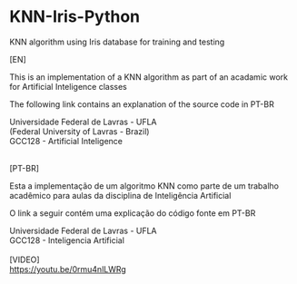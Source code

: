 # KNN-Iris-Python
KNN algorithm using Iris database for training and testing


[EN]<br>

This is an implementation of a KNN algorithm as part of an acadamic work for Artificial Inteligence classes<br>

The following link contains an explanation of the source code in PT-BR<br>

Universidade Federal de Lavras - UFLA<br>
(Federal University of Lavras - Brazil)<br>
GCC128 - Artificial Inteligence <br>

<br>
[PT-BR]<br>

Esta a implementação de um algoritmo KNN como parte de um trabalho acadêmico para aulas da disciplina de Inteligência Artificial<br>

O link a seguir contém uma explicação do código fonte em PT-BR<br>

Universidade Federal de Lavras - UFLA<br>
GCC128 - Inteligencia Artificial<br>
<br>
[VIDEO]<br>
https://youtu.be/0rmu4nlLWRg
